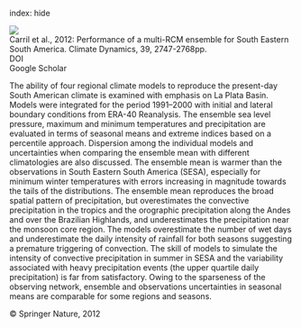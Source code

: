 index: hide

<div class="Citation">
    <div class="Citation-thumb CitationThumb-linked"  data-href="https://doi.org/10.1007/s00382-012-1573-z">
      <img src="https://static.claimspace.cloud/climate-study-static/refs/thumbs/14/Carril_et_al_2012-thumb.png" />
    </div>

  <div class="Citation-body">
    <div class="Citation-text">Carril et al., 2012: Performance of a multi-RCM ensemble for South Eastern South America. <span class="Article-journal">Climate Dynamics, </span><span class="Article-volume">39, </span>2747-2768pp.</div>
    <div class="Citation-links">
      <div class="CitationLink" data-href="https://doi.org/10.1007/s00382-012-1573-z">
        <div class="CitationLink-icon CitationLink-Doi"></div>
        <div class="CitationLink-text">DOI</div>
      </div>
      <div class="CitationLink" data-href="https://scholar.google.com/scholar?q=10.1007/s00382-012-1573-z">
        <div class="CitationLink-icon CitationLink-Scholar"></div>
        <div class="CitationLink-text">Google Scholar</div>
      </div>
    </div>
  </div>
</div>

The ability of four regional climate models to reproduce the present-day South American climate is examined with emphasis on La Plata Basin. Models were integrated for the period 1991–2000 with initial and lateral boundary conditions from ERA-40 Reanalysis. The ensemble sea level pressure, maximum and minimum temperatures and precipitation are evaluated in terms of seasonal means and extreme indices based on a percentile approach. Dispersion among the individual models and uncertainties when comparing the ensemble mean with different climatologies are also discussed. The ensemble mean is warmer than the observations in South Eastern South America (SESA), especially for minimum winter temperatures with errors increasing in magnitude towards the tails of the distributions. The ensemble mean reproduces the broad spatial pattern of precipitation, but overestimates the convective precipitation in the tropics and the orographic precipitation along the Andes and over the Brazilian Highlands, and underestimates the precipitation near the monsoon core region. The models overestimate the number of wet days and underestimate the daily intensity of rainfall for both seasons suggesting a premature triggering of convection. The skill of models to simulate the intensity of convective precipitation in summer in SESA and the variability associated with heavy precipitation events (the upper quartile daily precipitation) is far from satisfactory. Owing to the sparseness of the observing network, ensemble and observations uncertainties in seasonal means are comparable for some regions and seasons.

<div class="Citation-copy">
&copy; Springer Nature, 2012
</div>